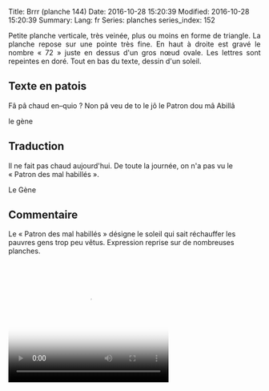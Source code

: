 Title: Brrr (planche 144)
Date: 2016-10-28 15:20:39
Modified: 2016-10-28 15:20:39
Summary: 
Lang: fr
Series: planches
series_index: 152

<p style="text-align:justify;">Petite planche verticale, très veinée,
plus ou moins en forme de triangle. La planche repose sur une pointe
très fine. En haut à droite est gravé le nombre « 72 » juste en dessus
d'un gros nœud ovale. Les lettres sont repeintes en doré. Tout en bas
du texte, dessin d'un soleil.</p>

<figure class="image-block" style="float: right;">
  <img alt="" src="{static}/images/planche_144.png">
  <figcaption style="max-width: 180px"></figcaption>
</figure>

## Texte en patois

Fâ pâ chaud en–quio ?  Non pâ veu de to le jô le Patron dou mâ Abillâ

le gène

## Traduction

Il ne fait pas chaud aujourd'hui.  De toute la journée, on n'a pas vu
le « Patron des mal habillés ».

Le Gène

## Commentaire

Le « Patron des mal habillés » désigne le soleil qui sait réchauffer
les pauvres gens trop peu vêtus. Expression reprise sur de nombreuses
planches.

<video width="320" height="240" controls
  poster="{static}/images/thumbnails/video_144.jpg">
  <source src="https://d1njpgd0ygatdn.cloudfront.net/video_144.mp4" type="video/mp4">
</video>
